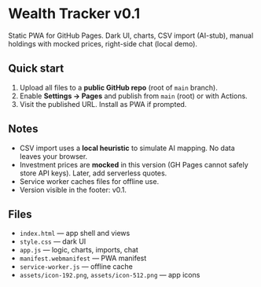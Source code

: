 # Wealth Tracker v0.1

Static PWA for GitHub Pages. Dark UI, charts, CSV import (AI-stub), manual holdings with mocked prices, right-side chat (local demo).

## Quick start
1. Upload all files to a **public GitHub repo** (root of `main` branch).
2. Enable **Settings → Pages** and publish from `main` (root) or with Actions.
3. Visit the published URL. Install as PWA if prompted.

## Notes
- CSV import uses a **local heuristic** to simulate AI mapping. No data leaves your browser.
- Investment prices are **mocked** in this version (GH Pages cannot safely store API keys). Later, add serverless quotes.
- Service worker caches files for offline use.
- Version visible in the footer: v0.1.

## Files
- `index.html` — app shell and views
- `style.css` — dark UI
- `app.js` — logic, charts, imports, chat
- `manifest.webmanifest` — PWA manifest
- `service-worker.js` — offline cache
- `assets/icon-192.png`, `assets/icon-512.png` — app icons
